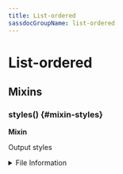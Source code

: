 ```yaml
---
title: List-ordered
sassdocGroupName: list-ordered
---
```



# List-ordered





## Mixins




<div class="sassdoc-item-header">

###  styles() {#mixin-styles}

  <div class="sassdoc-item-header__labels">
    <span class="tag tag--primary"><strong>Mixin</strong></span>
  </div>

</div>

  

Output styles
    
    


<details>
  <summary>File Information</summary>
  
- **File:** _list-ordered.scss
- **Group:** list-ordered
- **Type:** mixin
- **Lines (comments):** 9-9
- **Lines (code):** 11-16

</details>

    
  
  